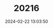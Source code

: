 ---
title: "20216"
category: "Sigmodon mascotensis"
draft: false
date: 2024-02-22 13:03:50
languages:
  English: ["Jaliscan Cotton Rat", "West Mexican Cotton Rat"]
---